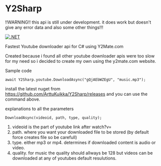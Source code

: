 # Y2Sharp

 !!WARNING!! this api is still under development. it does work but doesn't give any error data and also some other things!!!
 
 [![.NET](https://github.com/ArttuKuikka/Y2Sharp/actions/workflows/dotnet.yml/badge.svg)](https://github.com/ArttuKuikka/Y2Sharp/actions/workflows/dotnet.yml)

Fastest Youtube downloader api for C# using Y2Mate.com

Created because i found all other youtube downloader apis were too slow for my need so i decided to create my own using the y2mate.com website.

Sample code

```
await Y2Sharp.youtube.DownloadAsync("gQjAEbWZEgU", "music.mp3");
```

install the latest nuget from https://github.com/ArttuKuikka/Y2Sharp/releases and you can use the command above. 

explanations to all the parameters

```
DownloadAsync(videoid, path, type, quality);
```
1. videoid is the part of youtube link after watch?v=
2. path. where you want your downloaded file to be stored (by default force creates file so be carefull)
3. type. either mp3 or mp4. determines if downloaded content is audio or video.
4. quality. for music the quality should allways be 128 but videos can be downloaded at any of youtubes default resulutions.
